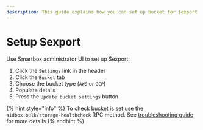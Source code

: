 ```yaml
---
description: This guide explains how you can set up bucket for $export operation
---
```


# Setup $export

Use Smartbox administrator UI to set up $export:

1. Click the `Settings` link in the header
2. Click the `Bucket` tab
3. Choose the bucket type (`AWS` or `GCP`)
4. Populate details
5. Press the `Update bucket settings` button

{% hint style="info" %}
To check bucket is set use the `aidbox.bulk/storage-healthcheck` RPC method. See [troubleshooting guide](broken-reference) for more details
{% endhint %}
